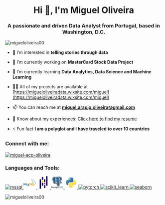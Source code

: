 <h1 align="center">Hi 👋, I'm Miguel Oliveira</h1>
<h3 align="center">A passionate and driven Data Analyst from Portugal, based in Washington, D.C.</h3>

<p align="left"> <img src="https://komarev.com/ghpvc/?username=migueloliveira00&label=Profile%20views&color=0e75b6&style=flat" alt="migueloliveira00" /> </p>

- 👀 I’m interested in **telling stories through data**

- 🔭 I’m currently working on **MasterCard Stock Data Project**

- 🌱 I’m currently learning **Data Analytics, Data Science and Machine Learning**

- 👨‍💻 All of my projects are available at [https://migueloliveiradata.wixsite.com/miguel](https://migueloliveiradata.wixsite.com/miguel)

- 📫 You can reach me at **miguel.araujo.oliveira@gmail.com**

- 📄 Know about my experiences: [Click here to find my resume](https://www.linkedin.com/in/miguel-acp-oliveira/overlay/1707407126721/single-media-viewer/?profileId=ACoAACoPqG4BbpquxLdtTMKtpf8iaKauVnfY1tc)

- ⚡ Fun fact **I am a polyglot and I have traveled to over 10 countries**

<h3 align="left">Connect with me:</h3>
<p align="left">
<a href="https://linkedin.com/in/miguel-acp-oliveira" target="blank"><img align="center" src="https://raw.githubusercontent.com/rahuldkjain/github-profile-readme-generator/master/src/images/icons/Social/linked-in-alt.svg" alt="miguel-acp-oliveira" height="30" width="40" /></a>
</p>

<h3 align="left">Languages and Tools:</h3>
<p align="left"> <a href="https://www.microsoft.com/en-us/sql-server" target="_blank" rel="noreferrer"> <img src="https://www.svgrepo.com/show/303229/microsoft-sql-server-logo.svg" alt="mssql" width="40" height="40"/> </a> <a href="https://www.mysql.com/" target="_blank" rel="noreferrer"> <img src="https://raw.githubusercontent.com/devicons/devicon/master/icons/mysql/mysql-original-wordmark.svg" alt="mysql" width="40" height="40"/> </a> <a href="https://pandas.pydata.org/" target="_blank" rel="noreferrer"> <img src="https://raw.githubusercontent.com/devicons/devicon/2ae2a900d2f041da66e950e4d48052658d850630/icons/pandas/pandas-original.svg" alt="pandas" width="40" height="40"/> </a> <a href="https://www.postgresql.org" target="_blank" rel="noreferrer"> <img src="https://raw.githubusercontent.com/devicons/devicon/master/icons/postgresql/postgresql-original-wordmark.svg" alt="postgresql" width="40" height="40"/> </a> <a href="https://www.python.org" target="_blank" rel="noreferrer"> <img src="https://raw.githubusercontent.com/devicons/devicon/master/icons/python/python-original.svg" alt="python" width="40" height="40"/> </a> <a href="https://pytorch.org/" target="_blank" rel="noreferrer"> <img src="https://www.vectorlogo.zone/logos/pytorch/pytorch-icon.svg" alt="pytorch" width="40" height="40"/> </a> <a href="https://scikit-learn.org/" target="_blank" rel="noreferrer"> <img src="https://upload.wikimedia.org/wikipedia/commons/0/05/Scikit_learn_logo_small.svg" alt="scikit_learn" width="40" height="40"/> </a> <a href="https://seaborn.pydata.org/" target="_blank" rel="noreferrer"> <img src="https://seaborn.pydata.org/_images/logo-mark-lightbg.svg" alt="seaborn" width="40" height="40"/> </a> </p>

<p><img align="center" src="https://github-readme-stats.vercel.app/api/top-langs?username=migueloliveira00&show_icons=true&locale=en&layout=compact" alt="migueloliveira00" /></p>
